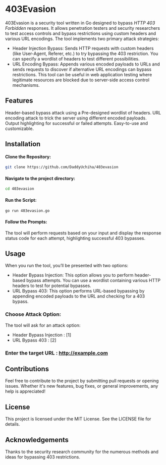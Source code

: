 # 403Evasion

403Evasion is a security tool written in Go designed to bypass *HTTP 403 Forbidden* responses. It allows penetration testers and security researchers to test access controls and bypass restrictions using custom headers and various URL encodings. The tool implements two primary attack strategies:

* Header Injection Bypass: Sends HTTP requests with custom headers (like User-Agent, Referer, etc.) to try bypassing the 403 restriction. You can specify a wordlist of headers to test different possibilities.
* URL Encoding Bypass: Appends various encoded payloads to URLs and sends requests to discover if alternative URL encodings can bypass restrictions.
This tool can be useful in web application testing where legitimate resources are blocked due to server-side access control mechanisms.

## Features
Header-based bypass attack using a Pre-designed wordlist of headers.
URL encoding attack to trick the server using different encoded payloads.
Output highlighting for successful or failed attempts.
Easy-to-use and customizable.
## Installation

#### Clone the Repository:
```bash
git clone https://github.com/DaddyUchiha/403evasion
```

#### Navigate to the project directory:
```bash
cd 403evasion
```
#### Run the Script:
```bash
go run 403evasion.go
```
#### Follow the Prompts:

The tool will perform requests based on your input and display the response status code for each attempt, highlighting successful 403 bypasses.
## Usage
When you run the tool, you’ll be presented with two options:

* Header Bypass Injection: This option allows you to perform header-based bypass attempts. You can use a wordlist containing various HTTP headers to test for potential bypasses.
* URL Bypass 403: This option performs URL-based bypassing by appending encoded payloads to the URL and checking for a 403 bypass.

### Choose Attack Option:

The tool will ask for an attack option:

 * Header Bypass Injection : [1]
 * URL Bypass 403 :	       [2]					                            

### Enter the target URL : http://example.com

## Contributions
Feel free to contribute to the project by submitting pull requests or opening issues. Whether it's new features, bug fixes, or general improvements, any help is appreciated!

## License
This project is licensed under the MIT License. See the LICENSE file for details.

## Acknowledgements
Thanks to the security research community for the numerous methods and ideas for bypassing 403 restrictions.
